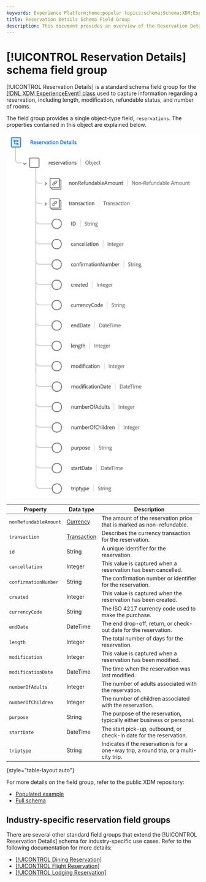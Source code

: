 ```yaml
---
keywords: Experience Platform;home;popular topics;schema;Schema;XDM;ExperienceEvent;fields;schemas;Schemas;Schema design;field group;field group;reservation;reservation details;
title: Reservation Details Schema Field Group
description: This document provides an overview of the Reservation Details schema field group.
---
```


# [!UICONTROL Reservation Details] schema field group

[!UICONTROL Reservation Details] is a standard schema field group for the [[!DNL XDM ExperienceEvent] class](../../classes/experienceevent.md) used to capture information regarding a reservation, including length, modification, refundable status, and number of rooms.

The field group provides a single object-type field, `reservations`. The properties contained in this object are explained below.

![Reservation Details structure](../../images/field-groups/reservation-details.png)

| Property | Data type | Description |
| --- | --- | --- |
| `nonRefundableAmount` | [Currency](../../data-types/currency.md) | The amount of the reservation price that is marked as non-refundable. |
| `transaction` | [Transaction](../../data-types/transaction.md) | Describes the currency transaction for the reservation. |
| `id` | String | A unique identifier for the reservation. |
| `cancellation` | Integer | This value is captured when a reservation has been cancelled. |
| `confirmationNumber` | String | The confirmation number or identifier for the reservation. |
| `created` | Integer | This value is captured when the reservation has been created. |
| `currencyCode` | String | The ISO 4217 currency code used to make the purchase. |
| `endDate` | DateTime | The end drop-off, return, or check-out date for the reservation. |
| `length` | Integer | The total number of days for the reservation. |
| `modification` | Integer | This value is captured when a reservation has been modified. |
| `modificationDate` | DateTime | The time when the reservation was last modified. |
| `numberOfAdults` | Integer | The number of adults associated with the reservation. |
| `numberOfChildren` | Integer | The number of children associated with the reservation. |
| `purpose` | String | The purpose of the reservation, typically either business or personal. |
| `startDate` | DateTime | The start pick-up, outbound, or check-in date for the reservation. |
| `triptype` | String | Indicates if the reservation is for a one-way trip, a round trip, or a multi-city trip. |

{style="table-layout:auto"}

For more details on the field group, refer to the public XDM repository:

* [Populated example](https://github.com/adobe/xdm/blob/master/components/fieldgroups/experience-event/industry-verticals/experienceevent-reservation-details.example.1.json)
* [Full schema](https://github.com/adobe/xdm/blob/master/components/fieldgroups/experience-event/industry-verticals/experienceevent-reservation-details.schema.json)

## Industry-specific reservation field groups

There are several other standard field groups that extend the [!UICONTROL Reservation Details] schema for industry-specific use cases. Refer to the following documentation for more details:

* [[!UICONTROL Dining Reservation]](./dining-reservation.md)
* [[!UICONTROL Flight Reservation]](./flight-reservation.md)
* [[!UICONTROL Lodging Reservation]](./lodging-reservation.md)